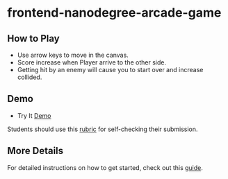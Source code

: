 # frontend-nanodegree-arcade-game

## How to Play
* Use arrow keys to move in the canvas.
* Score increase when Player arrive to the other side.
* Getting hit by an enemy will cause you to start over and increase collided.

## Demo
* Try It [Demo]()

Students should use this [rubric](https://review.udacity.com/#!/projects/2696458597/rubric) for self-checking their submission.

## More Details
For detailed instructions on how to get started, check out this [guide](https://docs.google.com/document/d/1v01aScPjSWCCWQLIpFqvg3-vXLH2e8_SZQKC8jNO0Dc/pub?embedded=true).
